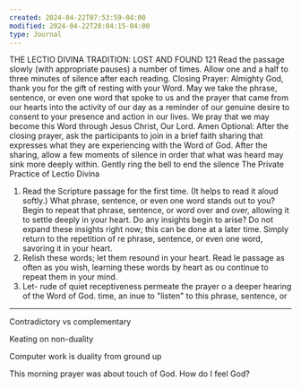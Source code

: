 ```yaml
---
created: 2024-04-22T07:53:59-04:00
modified: 2024-04-22T20:04:15-04:00
type: Journal
---
```


THE LECTIO DIVINA TRADITION: LOST AND FOUND
121
Read the passage slowly (with appropriate pauses) a number of times.
Allow one and a half to three minutes of silence after each reading.
Closing Prayer: Almighty God, thank you for the gift of resting with your Word. May we take the phrase, sentence, or even one word that spoke to us and the prayer that came from our hearts into the activity of our day as a reminder of our genuine desire to consent to your presence and action in our lives.
We pray that we may become this Word through Jesus Christ, Our Lord. Amen
Optional: After the closing prayer, ask the participants to join in a brief faith sharing that expresses what they are experiencing with the Word of God. After the sharing, allow a few moments of silence in order that what was heard may sink more deeply within.
Gently ring the bell to end the silence
The Private Practice of Lectio Divina
1. Read the Scripture passage for the first time. (It helps to read it aloud softly.) What phrase, sentence, or even one word stands out to you? Begin to repeat that phrase, sentence, or word over and over, allowing it to settle deeply in your heart. Do any insights begin to arise? Do not expand these insights right now; this can be done at a later time. Simply return to the repetition of re phrase, sentence, or even one word, savoring it in your heart.
2. Relish these words; let them resound in your heart. Read le passage as often as you wish, learning these words by heart as ou continue to repeat them in your mind.
3. Let-
rude of quiet receptiveness permeate the prayer o a deeper hearing of the Word of God.
time, an
inue to "listen" to this phrase, sentence, or

---

Contradictory vs complementary

Keating on non-duality

Computer work is duality from ground up

This morning prayer was about touch of God.  How do I feel God?
